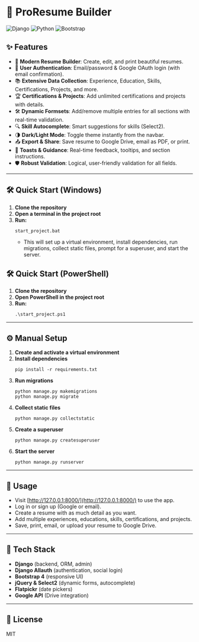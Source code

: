 # 🚀 ProResume Builder

![Django](https://img.shields.io/badge/Django-5.0-green?logo=django)
![Python](https://img.shields.io/badge/Python-3.13-blue?logo=python)
![Bootstrap](https://img.shields.io/badge/Bootstrap-4.4.1-purple?logo=bootstrap)

## ✨ Features

- 📝 **Modern Resume Builder**: Create, edit, and print beautiful resumes.
- 👤 **User Authentication**: Email/password & Google OAuth login (with email confirmation).
- 📚 **Extensive Data Collection**: Experience, Education, Skills, Certifications, Projects, and more.
- 🏆 **Certifications & Projects**: Add unlimited certifications and projects with details.
- 🛠️ **Dynamic Formsets**: Add/remove multiple entries for all sections with real-time validation.
- 🔍 **Skill Autocomplete**: Smart suggestions for skills (Select2).
- 🌗 **Dark/Light Mode**: Toggle theme instantly from the navbar.
- 📤 **Export & Share**: Save resume to Google Drive, email as PDF, or print.
- 🔔 **Toasts & Guidance**: Real-time feedback, tooltips, and section instructions.
- 🛡️ **Robust Validation**: Logical, user-friendly validation for all fields.

---

## 🛠️ Quick Start (Windows)

1. **Clone the repository**
2. **Open a terminal in the project root**
3. **Run:**
   ```
   start_project.bat
   ```
   - This will set up a virtual environment, install dependencies, run migrations, collect static files, prompt for a superuser, and start the server.

## 🛠️ Quick Start (PowerShell)

1. **Clone the repository**
2. **Open PowerShell in the project root**
3. **Run:**
   ```
   .\start_project.ps1
   ```

---

## ⚙️ Manual Setup

1. **Create and activate a virtual environment**
2. **Install dependencies**
   ```
   pip install -r requirements.txt
   ```
3. **Run migrations**
   ```
   python manage.py makemigrations
   python manage.py migrate
   ```
4. **Collect static files**
   ```
   python manage.py collectstatic
   ```
5. **Create a superuser**
   ```
   python manage.py createsuperuser
   ```
6. **Start the server**
   ```
   python manage.py runserver
   ```

---

## 🌟 Usage
- Visit [http://127.0.0.1:8000/](http://127.0.0.1:8000/) to use the app.
- Log in or sign up (Google or email).
- Create a resume with as much detail as you want.
- Add multiple experiences, educations, skills, certifications, and projects.
- Save, print, email, or upload your resume to Google Drive.

---

## 🧩 Tech Stack
- **Django** (backend, ORM, admin)
- **Django Allauth** (authentication, social login)
- **Bootstrap 4** (responsive UI)
- **jQuery & Select2** (dynamic forms, autocomplete)
- **Flatpickr** (date pickers)
- **Google API** (Drive integration)

---

## 📝 License
MIT
